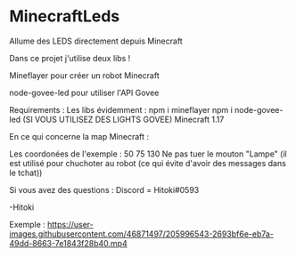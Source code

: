 # MinecraftLeds
Allume des LEDS directement depuis Minecraft

Dans ce projet j'utilise deux libs !

Mineflayer pour créer un robot Minecraft 

node-govee-led pour utiliser l'API Govee


Requirements : 
Les libs évidemment :
npm i mineflayer
npm i node-govee-led (SI VOUS UTILISEZ DES LIGHTS GOVEE)
Minecraft 1.17



En ce qui concerne la map Minecraft :

Les coordonées de l'exemple : 50 75 130
Ne pas tuer le mouton "Lampe" (il est utilisé pour chuchoter au robot (ce qui évite d'avoir des messages dans le tchat))

Si vous avez des questions : 
Discord = Hitoki#0593




-Hitoki


Exemple :
https://user-images.githubusercontent.com/46871497/205996543-2693bf6e-eb7a-49dd-8663-7e1843f28b40.mp4

